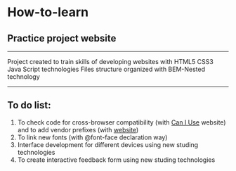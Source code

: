 # How-to-learn
##  Practice project website

------
Project created to train skills of developing websites with HTML5 CSS3 Java Script technologies
Files structure organized with BEM-Nested technology

------
## To do list:
1. To check code for cross-browser compatibility (with [Can I Use](https://caniuse.com/) website) and to add vendor prefixes (with [website](https://autoprefixer.github.io]))
2. To link new fonts (with @font-face declaration way)
3. Interface development for different devices using new studing technologies
4. To create interactive feedback form using new studing technologies
